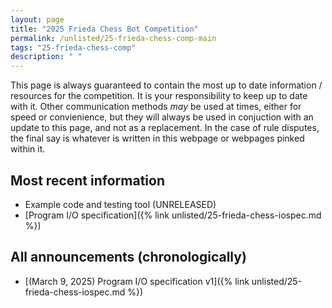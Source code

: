 ```yaml
---
layout: page
title: "2025 Frieda Chess Bot Competition"
permalink: /unlisted/25-frieda-chess-comp-main
tags: "25-frieda-chess-comp"
description: " "
---
```


This page is always guaranteed to contain the most up to date information / resources for the competition. It is your responsibility to keep up to date with it. Other communication methods *may* be used at times, either for speed or convienience, but they will always be used in conjuction with an update to this page, and not as a replacement. In the case of rule disputes, the final say is whatever is written in this webpage or webpages pinked within it.

## Most recent information 
- Example code and testing tool (UNRELEASED) 
- [Program I/O specification]({% link unlisted/25-frieda-chess-iospec.md %})

## All announcements (chronologically)
- [(March 9, 2025) Program I/O specification v1]({% link unlisted/25-frieda-chess-iospec.md %})

